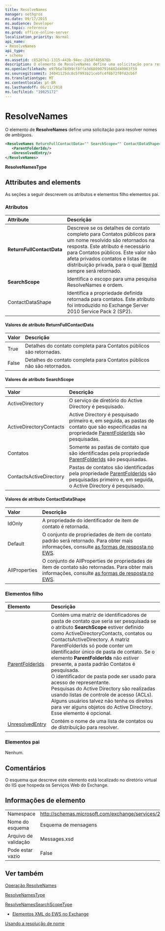 ```yaml
---
title: ResolveNames
manager: sethgros
ms.date: 09/17/2015
ms.audience: Developer
ms.topic: reference
ms.prod: office-online-server
localization_priority: Normal
api_name:
- ResolveNames
api_type:
- schema
ms.assetid: c85207e1-1315-443b-94ec-2b58f405076b
description: O elemento de ResolveNames define uma solicitação para resolver nomes de ambíguos.
ms.openlocfilehash: e97b6e78d99cf8ffa3d680907916882d40963f59
ms.sourcegitcommit: 34041125dc8c5f993b21cebfc4f8b72f0fd2cb6f
ms.translationtype: MT
ms.contentlocale: pt-BR
ms.lasthandoff: 06/11/2018
ms.locfileid: "19825172"
---
```

# <a name="resolvenames"></a>ResolveNames

O elemento de **ResolveNames** define uma solicitação para resolver nomes de ambíguos. 
  
```XML
<ResolveNames ReturnFullContactData="" SearchScope="" ContactDataShape="">
   <ParentFolderIds/>
   <UnresolvedEntry/>
</ResolveNames>
```

 **ResolveNamesType**
## <a name="attributes-and-elements"></a>Attributes and elements

As seções a seguir descrevem os atributos e elementos filho elementos pai.
  
### <a name="attributes"></a>Atributos

|**Attribute**|**Descrição**|
|:-----|:-----|
|**ReturnFullContactData** <br/> |Descreve se os detalhes de contato completo para Contatos públicos para um nome resolvido são retornados na resposta. Este atributo é necessário para Contatos públicos. Este valor não afeta privados contatos e listas de distribuição privada, para o qual [ItemId](itemid.md) sempre será retornado.  <br/> |
|**SearchScope** <br/> |Identifica o escopo para uma pesquisa ResolveNames e ordem.  <br/> |
|ContactDataShape  <br/> |Identifica a propriedade definida retornada para contatos. Este atributo foi introduzido no Exchange Server 2010 Service Pack 2 (SP2).  <br/> |
   
#### <a name="returnfullcontactdata-attribute-values"></a>Valores de atributo ReturnFullContactData

|**Valor**|**Descrição**|
|:-----|:-----|
|True  <br/> |Detalhes do contato completa para Contatos públicos são retornadas.  <br/> |
|False  <br/> |Detalhes do contato completa para Contatos públicos não são retornados.  <br/> |
   
#### <a name="searchscope-attribute-values"></a>Valores de atributo SearchScope

|**Valor**|**Descrição**|
|:-----|:-----|
|ActiveDirectory  <br/> |O serviço de diretório do Active Directory é pesquisado.  <br/> |
|ActiveDirectoryContacts  <br/> |Active Directory é pesquisado primeiro e, em seguida, as pastas de contato que são especificadas na propriedade [ParentFolderIds](parentfolderids.md) são pesquisadas.  <br/> |
|Contatos  <br/> |Somente as pastas de contato que são identificadas pela propriedade [ParentFolderIds](parentfolderids.md) são pesquisadas.  <br/> |
|ContactsActiveDirectory  <br/> |Pastas de contatos são identificadas pela propriedade [ParentFolderIds](parentfolderids.md) são pesquisadas primeiro e, em seguida, o Active Directory é pesquisado.  <br/> |
   
#### <a name="contactdatashape-attribute-values"></a>Valores de atributo ContactDataShape

|**Valor**|**Descrição**|
|:-----|:-----|
|IdOnly  <br/> |A propriedade do identificador de item de contato é retornada.  <br/> |
|Default  <br/> |O conjunto de propriedades de item de contato padrão será retornado. Para obter mais informações, consulte [as formas de resposta no EWS](http://msdn.microsoft.com/library/1c5ddc0a-c4e0-4488-8972-7543b5b464df%28Office.15%29.aspx).  <br/> |
|AllProperties  <br/> |O conjunto de AllProperties de propriedades de item de contato são retornadas. Para obter mais informações, consulte [as formas de resposta no EWS](http://msdn.microsoft.com/library/1c5ddc0a-c4e0-4488-8972-7543b5b464df%28Office.15%29.aspx).  <br/> |
   
### <a name="child-elements"></a>Elementos filho

|**Elemento**|**Descrição**|
|:-----|:-----|
|[ParentFolderIds](parentfolderids.md) <br/> |Contém uma matriz de identificadores de pasta de contato que seria ser pesquisada se o atributo **SearchScope** estiver definido como ActiveDirectoryContacts, contatos ou ContactsActiveDirectory. A matriz ParentFolderIds só pode conter um identificador único de pasta de contato. Se o elemento **ParentFolderIds** não estiver presente, a pasta padrão Contatos é pesquisada.  <br/> O identificador de pasta pode ser usado para acesso de representante.  <br/> Pesquisas do Active Directory são realizadas usando listas de controle de acesso (ACLs). Alguns usuários talvez não tenha os direitos para ver alguns objetos do Active Directory.  <br/> Esse elemento é opcional.  <br/> |
|[UnresolvedEntry](unresolvedentry.md) <br/> |Contém o nome de uma lista de contatos ou de distribuição para resolver.  <br/> |
   
### <a name="parent-elements"></a>Elementos pai

Nenhum.
  
## <a name="remarks"></a>Comentários

O esquema que descreve este elemento está localizado no diretório virtual do IIS que hospeda os Serviços Web do Exchange.
  
## <a name="element-information"></a>Informações de elemento

|||
|:-----|:-----|
|Namespace  <br/> |http://schemas.microsoft.com/exchange/services/2006/messages  <br/> |
|Nome do esquema  <br/> |Esquema de mensagens  <br/> |
|Arquivo de validação  <br/> |Messages.xsd  <br/> |
|Pode estar vazio  <br/> |False  <br/> |
   
## <a name="see-also"></a>Ver também



[Operação ResolveNames](resolvenames-operation.md)
  
[ResolveNamesType](https://msdn.microsoft.com/library/ExchangeWebServices.ResolveNamesType.aspx)
  
[ResolveNamesSearchScopeType](https://msdn.microsoft.com/library/ExchangeWebServices.ResolveNamesSearchScopeType.aspx)


- [Elementos XML do EWS no Exchange](ews-xml-elements-in-exchange.md)


[Usando a resolução de nome](http://msdn.microsoft.com/library/9257fb07-89d2-46eb-b885-e2173fe6fbc1%28Office.15%29.aspx)

